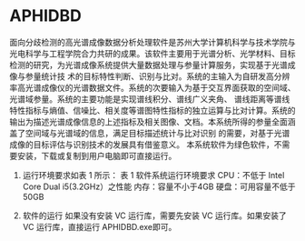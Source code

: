 # APHIDBD

面向分歧检测的高光谱成像数据分析处理软件是苏州大学计算机科学与技术学院与光电科学与工程学院合力共研的成果。该软件主要用于光谱分析、光学材料、目标检测的研究，为光谱成像系统提供大量数据处理与参量计算服务，实现基于光谱成像与参量统计技
术的目标特性判断、识别与比对。系统的主输入为自研发高分辨率高光谱成像仪的光谱数据文件。系统的次要输入为基于交互界面获取的空间域、光谱域参量。系统的主要功能是实现谱线积分、谱线广义夹角、
谱线距离等谱线特性指标与熵值、信噪比、相关度等谱图特性指标的独立运算与比对计算。系统的输出为描述光谱成像信息的上述指标及相关图像、文档。本系统所得的参量全面涵盖了空间域与光谱域的信息，满足目标描述统计与比对识别
的需要，对基于光谱成像的目标评估与识别技术的发展具有借鉴意义。
本系统软件为绿色软件，不需要安装，下载或复制到用户电脑即可直接运行。

1. 运行环境要求如表 1 所示：
表 1 软件系统运行环境要求
CPU：不低于 Intel Core Dual i5(3.2GHz）之性能
内存：容量不小于4GB
硬盘：可用容量不低于50GB

2. 软件的运行
如果没有安装 VC 运行库，需要先安装 VC 运行库。如果安装了 VC 运行库，直接运行 APHIDBD.exe即可。
